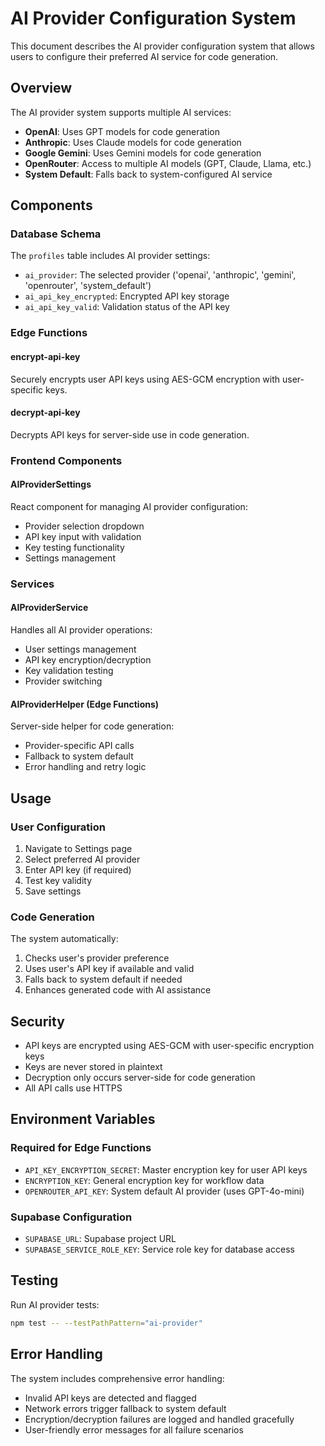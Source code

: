# AI Provider Configuration System

This document describes the AI provider configuration system that allows users to configure their preferred AI service for code generation.

## Overview

The AI provider system supports multiple AI services:
- **OpenAI**: Uses GPT models for code generation
- **Anthropic**: Uses Claude models for code generation
- **Google Gemini**: Uses Gemini models for code generation
- **OpenRouter**: Access to multiple AI models (GPT, Claude, Llama, etc.)
- **System Default**: Falls back to system-configured AI service

## Components

### Database Schema

The `profiles` table includes AI provider settings:
- `ai_provider`: The selected provider ('openai', 'anthropic', 'gemini', 'openrouter', 'system_default')
- `ai_api_key_encrypted`: Encrypted API key storage
- `ai_api_key_valid`: Validation status of the API key

### Edge Functions

#### encrypt-api-key
Securely encrypts user API keys using AES-GCM encryption with user-specific keys.

#### decrypt-api-key  
Decrypts API keys for server-side use in code generation.

### Frontend Components

#### AIProviderSettings
React component for managing AI provider configuration:
- Provider selection dropdown
- API key input with validation
- Key testing functionality
- Settings management

### Services

#### AIProviderService
Handles all AI provider operations:
- User settings management
- API key encryption/decryption
- Key validation testing
- Provider switching

#### AIProviderHelper (Edge Functions)
Server-side helper for code generation:
- Provider-specific API calls
- Fallback to system default
- Error handling and retry logic

## Usage

### User Configuration

1. Navigate to Settings page
2. Select preferred AI provider
3. Enter API key (if required)
4. Test key validity
5. Save settings

### Code Generation

The system automatically:
1. Checks user's provider preference
2. Uses user's API key if available and valid
3. Falls back to system default if needed
4. Enhances generated code with AI assistance

## Security

- API keys are encrypted using AES-GCM with user-specific encryption keys
- Keys are never stored in plaintext
- Decryption only occurs server-side for code generation
- All API calls use HTTPS

## Environment Variables

### Required for Edge Functions
- `API_KEY_ENCRYPTION_SECRET`: Master encryption key for user API keys
- `ENCRYPTION_KEY`: General encryption key for workflow data
- `OPENROUTER_API_KEY`: System default AI provider (uses GPT-4o-mini)

### Supabase Configuration
- `SUPABASE_URL`: Supabase project URL
- `SUPABASE_SERVICE_ROLE_KEY`: Service role key for database access

## Testing

Run AI provider tests:
```bash
npm test -- --testPathPattern="ai-provider"
```

## Error Handling

The system includes comprehensive error handling:
- Invalid API keys are detected and flagged
- Network errors trigger fallback to system default
- Encryption/decryption failures are logged and handled gracefully
- User-friendly error messages for all failure scenarios